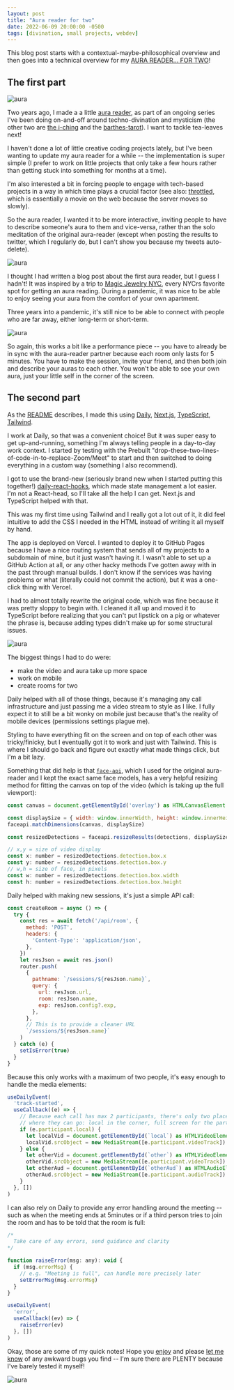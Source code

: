 ```yaml
---
layout: post
title: "Aura reader for two"
date: 2022-06-09 20:00:00 -0500
tags: [divination, small projects, webdev]
---
```


This blog post starts with a contextual-maybe-philosophical overview and then goes into a technical overview for my [AURA READER... FOR TWO](https://github.com/ablwr/aura-reader-for-two)!

## The first part

![aura](/images/new-aura.jpg)

Two years ago, I made a a little [aura reader](https://bits.ashleyblewer.com/aura-reader-2020/), as part of an ongoing series I've been doing on-and-off around techno-divination and mysticism (the other two are [the i-ching](https://bits.ashleyblewer.com/i-ching/) and the [barthes-tarot](http://bits.ashleyblewer.com/barthes-tarot/)). I want to tackle tea-leaves next!

I haven't done a lot of little creative coding projects lately, but I've been wanting to update my aura reader for a while -- the implementation is super simple (I prefer to work on little projects that only take a few hours rather than getting stuck into something for months at a time).

I'm also interested a bit in forcing people to engage with tech-based projects in a way in which time plays a crucial factor (see also: [throttled](https://ashleyblewer.com/throttled.html), which is essentially a movie on the web because the server moves so slowly).

So the aura reader, I wanted it to be more interactive, inviting people to have to describe someone's aura to them and vice-versa, rather than the solo meditation of the original aura-reader (except when posting the results to twitter, which I regularly do, but I can't show you because my tweets auto-delete).


![aura](/images/orig-aura.jpg)

I thought I had written a blog post about the first aura reader, but I guess I hadn't! It was inspired by a trip to [Magic Jewelry NYC](https://www.magicjewelrynyc.com/aura-photo), every NYCrs favorite spot for getting an aura reading. During a pandemic, it was nice to be able to enjoy seeing your aura from the comfort of your own apartment.

Three years into a pandemic, it's still nice to be able to connect with people who are far away, either long-term or short-term.


![aura](/images/new-aura-2.jpg)

So again, this works a bit like a performance piece -- you have to already be in sync with the aura-reader partner because each room only lasts for 5 minutes. You have to make the session, invite your friend, and then both join and describe your auras to each other. You won't be able to see your own aura, just your little self in the corner of the screen.

## The second part

As the [README]() describes, I made this using [Daily](https://daily.co), [Next.js](https://nextjs.org), [TypeScript](https://www.typescriptlang.org/), [Tailwind](https://tailwindcss.com/).

I work at Daily, so that was a convenient choice! But it was super easy to get up-and-running, something I'm always telling people in a day-to-day work context. I started by testing with the Prebuilt "drop-these-two-lines-of-code-in-to-replace-Zoom/Meet" to start and then switched to doing everything in a custom way (something I also recommend).


I got to use the brand-new (seriously brand new when I started putting this together!) [daily-react-hooks](https://docs.daily.co/reference/daily-react-hooks#main), which made state management a lot easier. I'm not a React-head, so I'll take all the help I can get. Next.js and TypeScript helped with that.

This was my first time using Tailwind and I really got a lot out of it, it did feel intuitive to add the CSS I needed in the HTML instead of writing it all myself by hand.

The app is deployed on Vercel. I wanted to deploy it to GitHub Pages because I have a nice routing system that sends all of my projects to a subdomain of mine, but it just wasn't having it. I wasn't able to set up a GitHub Action at all, or any other hacky methods I've gotten away with in the past through manual builds. I don't know if the services was having problems or what (literally could not commit the action), but it was a one-click thing with Vercel. 

I had to almost totally rewrite the original code, which was fine because it was pretty sloppy to begin with. I cleaned it all up and moved it to TypeScript before realizing that you can't put lipstick on a pig or whatever the phrase is, because adding types didn't make up for some structural issues.

![aura](/images/aura-frown.jpg)

The biggest things I had to do were:
- make the video and aura take up more space
- work on mobile
- create rooms for two

Daily helped with all of those things, because it's managing any call infrastructure and just passing me a video stream to style as I like. I fully expect it to still be a bit wonky on mobile just because that's the reality of mobile devices (permissions settings plague me).

Styling to have everything fit on the screen and on top of each other was tricky/finicky, but I eventually got it to work and just with Tailwind. This is where I should go back and figure out exactly what made things click, but I'm a bit lazy.


Something that did help is that [`face-api`](https://justadudewhohacks.github.io/face-api.js/docs/index.html), which I used for the original aura-reader and I kept the exact same face models, has a very helpful resizing method for fitting the canvas on top of the video (which is taking up the full viewport):

```js
const canvas = document.getElementById('overlay') as HTMLCanvasElement

const displaySize = { width: window.innerWidth, height: window.innerHeight }
faceapi.matchDimensions(canvas, displaySize)

const resizedDetections = faceapi.resizeResults(detections, displaySize)

// x,y = size of video display
const x: number = resizedDetections.detection.box.x
const y: number = resizedDetections.detection.box.y
// w,h = size of face, in pixels
const w: number = resizedDetections.detection.box.width
const h: number = resizedDetections.detection.box.height
```

Daily helped with making new sessions, it's just a simple API call:

```js
const createRoom = async () => {
  try {
    const res = await fetch('/api/room', {
      method: 'POST',
      headers: {
        'Content-Type': 'application/json',
      },
    })
    let resJson = await res.json()
    router.push(
      {
        pathname: `/sessions/${resJson.name}`,
        query: {
          url: resJson.url,
          room: resJson.name,
          exp: resJson.config?.exp,
        },
      },
      // This is to provide a cleaner URL
      `/sessions/${resJson.name}`
    )
  } catch (e) {
    setIsError(true)
  }
}
```

Because this only works with a maximum of two people, it's easy enough to handle the media elements:


```js
useDailyEvent(
  'track-started',
  useCallback((e) => {
    // Because each call has max 2 participants, there's only two places
    // where they can go: local in the corner, full screen for the partner
    if (e.participant.local) {
      let localVid = document.getElementById(`local`) as HTMLVideoElement
      localVid.srcObject = new MediaStream([e.participant.videoTrack])
    } else {
      let otherVid = document.getElementById(`other`) as HTMLVideoElement
      otherVid.srcObject = new MediaStream([e.participant.videoTrack])
      let otherAud = document.getElementById(`otherAud`) as HTMLAudioElement
      otherAud.srcObject = new MediaStream([e.participant.audioTrack])
    }
  }, [])
)
```

I can also rely on Daily to provide any error handling around the meeting -- such as when the meeting ends at 5minutes or if a third person tries to join the room and has to be told that the room is full:

```js
/*
  Take care of any errors, send guidance and clarity
*/

function raiseError(msg: any): void {
  if (msg.errorMsg) {
    // e.g. "Meeting is full", can handle more precisely later
    setErrorMsg(msg.errorMsg)
  }
}

useDailyEvent(
  'error',
  useCallback((ev) => {
    raiseError(ev)
  }, [])
)
```

Okay, those are some of my quick notes! Hope you [enjoy](https://aura-reader-for-two.vercel.app/) and please [let me know](https://github.com/ablwr/aura-reader-for-two) of any awkward bugs you find -- I'm sure there are PLENTY because I've barely tested it myself! 

![aura](/images/aura-mobile.jpg)

